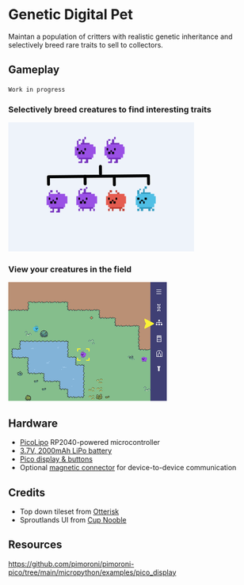 # Genetic Digital Pet

Maintan a population of critters with realistic genetic inheritance and selectively breed rare traits to sell to collectors.

## Gameplay

`Work in progress`

### Selectively breed creatures to find interesting traits

![](https://github.com/GarethMurden/genetibit/blob/master/inheritance_example.png?raw=true)

### View your creatures in the field

![](https://github.com/GarethMurden/genetibit/blob/master/screenshot.png?raw=true)


## Hardware

- [PicoLipo](https://thepihut.com/products/pico-lipo?variant=40824959467715) RP2040-powered microcontroller
- [3.7V, 2000mAh LiPo battery](https://thepihut.com/products/2000mah-3-7v-lipo-battery?variant=42143258050755)
- [Pico display & buttons](https://thepihut.com/products/pico-display-pack-2-8?variant=43884934791363)
- Optional [magnetic connector](https://thepihut.com/products/diy-magnetic-connector-straight-angle-five-contact-pins?variant=42058938253507) for device-to-device communication


## Credits

- Top down tileset from [Otterisk](https://otterisk.itch.io/)
- Sproutlands UI from [Cup Nooble](https://cupnooble.itch.io/)

## Resources 

https://github.com/pimoroni/pimoroni-pico/tree/main/micropython/examples/pico_display


